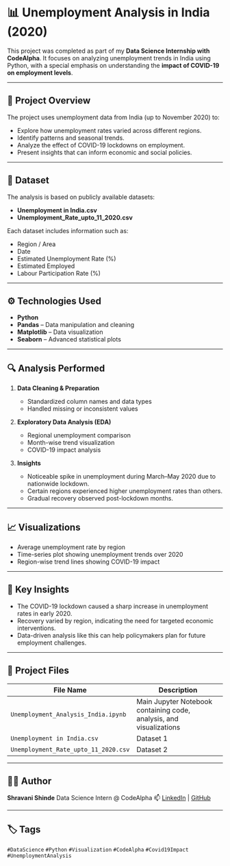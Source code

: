 # 📊 Unemployment Analysis in India (2020)

This project was completed as part of my **Data Science Internship with CodeAlpha**.
It focuses on analyzing unemployment trends in India using Python, with a special emphasis on understanding the **impact of COVID-19 on employment levels**.

---

## 🧩 Project Overview

The project uses unemployment data from India (up to November 2020) to:

* Explore how unemployment rates varied across different regions.
* Identify patterns and seasonal trends.
* Analyze the effect of COVID-19 lockdowns on employment.
* Present insights that can inform economic and social policies.

---

## 📂 Dataset

The analysis is based on publicly available datasets:

* **Unemployment in India.csv**
* **Unemployment_Rate_upto_11_2020.csv**

Each dataset includes information such as:

* Region / Area
* Date
* Estimated Unemployment Rate (%)
* Estimated Employed
* Labour Participation Rate (%)

---

## ⚙️ Technologies Used

* **Python**
* **Pandas** – Data manipulation and cleaning
* **Matplotlib** – Data visualization
* **Seaborn** – Advanced statistical plots

---

## 🔍 Analysis Performed

1. **Data Cleaning & Preparation**

   * Standardized column names and data types
   * Handled missing or inconsistent values

2. **Exploratory Data Analysis (EDA)**

   * Regional unemployment comparison
   * Month-wise trend visualization
   * COVID-19 impact analysis

3. **Insights**

   * Noticeable spike in unemployment during March–May 2020 due to nationwide lockdown.
   * Certain regions experienced higher unemployment rates than others.
   * Gradual recovery observed post-lockdown months.

---

## 📈 Visualizations

* Average unemployment rate by region
* Time-series plot showing unemployment trends over 2020
* Region-wise trend lines showing COVID-19 impact

---

## 🧠 Key Insights

* The COVID-19 lockdown caused a sharp increase in unemployment rates in early 2020.
* Recovery varied by region, indicating the need for targeted economic interventions.
* Data-driven analysis like this can help policymakers plan for future employment challenges.

---

## 📁 Project Files

| File Name                            | Description                                                         |
| ------------------------------------ | ------------------------------------------------------------------- |
| `Unemployment_Analysis_India.ipynb`  | Main Jupyter Notebook containing code, analysis, and visualizations |
| `Unemployment in India.csv`          | Dataset 1                                                           |
| `Unemployment_Rate_upto_11_2020.csv` | Dataset 2                                                           |

---

## 🧑‍💻 Author

**Shravani Shinde**
Data Science Intern @ CodeAlpha
📫 [LinkedIn](https://www.linkedin.com) | [GitHub](https://github.com)

---

## 🏷️ Tags

`#DataScience` `#Python` `#Visualization` `#CodeAlpha` `#Covid19Impact` `#UnemploymentAnalysis`
